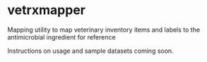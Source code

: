 # vetrxmapper
Mapping utility to map veterinary inventory items and labels to the antimicrobial ingredient for reference

Instructions on usage and sample datasets coming soon.
